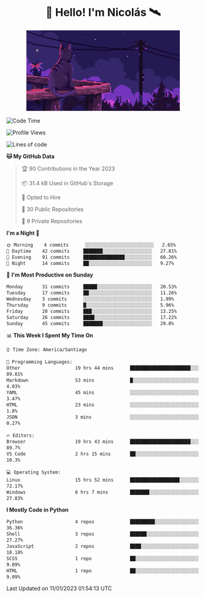 <h1 align="center">👋 Hello! I'm Nicolás 🛰️</h1>
<p align="center"> <img src="https://github.com/nmayorga092/nmayorga092/blob/master/resources/miau.gif" width='400px' /></p>

<!--START_SECTION:waka-->
![Code Time](http://img.shields.io/badge/Code%20Time-32%20hrs%2032%20mins-blue)

![Profile Views](http://img.shields.io/badge/Profile%20Views-2-blue)

![Lines of code](https://img.shields.io/badge/From%20Hello%20World%20I%27ve%20Written-87%20Thousand%20lines%20of%20code-blue)

**🐱 My GitHub Data** 

> 🏆 90 Contributions in the Year 2023
 > 
> 📦 31.4 kB Used in GitHub's Storage 
 > 
> 💼 Opted to Hire
 > 
> 📜 30 Public Repositories 
 > 
> 🔑 9 Private Repositories  
 > 
**I'm a Night 🦉** 

```text
🌞 Morning    4 commits      ░░░░░░░░░░░░░░░░░░░░░░░░░   2.65% 
🌆 Daytime    42 commits     ███████░░░░░░░░░░░░░░░░░░   27.81% 
🌃 Evening    91 commits     ███████████████░░░░░░░░░░   60.26% 
🌙 Night      14 commits     ██░░░░░░░░░░░░░░░░░░░░░░░   9.27%

```
📅 **I'm Most Productive on Sunday** 

```text
Monday       31 commits     █████░░░░░░░░░░░░░░░░░░░░   20.53% 
Tuesday      17 commits     ██░░░░░░░░░░░░░░░░░░░░░░░   11.26% 
Wednesday    3 commits      ░░░░░░░░░░░░░░░░░░░░░░░░░   1.99% 
Thursday     9 commits      █░░░░░░░░░░░░░░░░░░░░░░░░   5.96% 
Friday       20 commits     ███░░░░░░░░░░░░░░░░░░░░░░   13.25% 
Saturday     26 commits     ████░░░░░░░░░░░░░░░░░░░░░   17.22% 
Sunday       45 commits     ███████░░░░░░░░░░░░░░░░░░   29.8%

```


📊 **This Week I Spent My Time On** 

```text
⌚︎ Time Zone: America/Santiago

💬 Programming Languages: 
Other                    19 hrs 44 mins      ██████████████████████░░░   89.81% 
Markdown                 53 mins             █░░░░░░░░░░░░░░░░░░░░░░░░   4.03% 
YAML                     45 mins             ░░░░░░░░░░░░░░░░░░░░░░░░░   3.47% 
HTML                     23 mins             ░░░░░░░░░░░░░░░░░░░░░░░░░   1.8% 
JSON                     3 mins              ░░░░░░░░░░░░░░░░░░░░░░░░░   0.27%

🔥 Editors: 
Browser                  19 hrs 43 mins      ██████████████████████░░░   89.7% 
VS Code                  2 hrs 15 mins       ██░░░░░░░░░░░░░░░░░░░░░░░   10.3%

💻 Operating System: 
Linux                    15 hrs 52 mins      ██████████████████░░░░░░░   72.17% 
Windows                  6 hrs 7 mins        ███████░░░░░░░░░░░░░░░░░░   27.83%

```

**I Mostly Code in Python** 

```text
Python                   4 repos             █████████░░░░░░░░░░░░░░░░   36.36% 
Shell                    3 repos             ██████░░░░░░░░░░░░░░░░░░░   27.27% 
JavaScript               2 repos             ████░░░░░░░░░░░░░░░░░░░░░   18.18% 
SCSS                     1 repo              ██░░░░░░░░░░░░░░░░░░░░░░░   9.09% 
HTML                     1 repo              ██░░░░░░░░░░░░░░░░░░░░░░░   9.09%

```



 Last Updated on 11/01/2023 01:54:13 UTC
<!--END_SECTION:waka-->